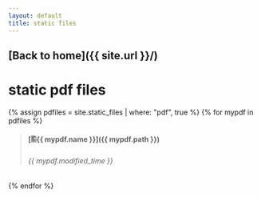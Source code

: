 ```yaml
---
layout: default
title: static files
---
```

## [Back to home]({{ site.url }}/)

# static pdf files

{% assign pdfiles = site.static_files | where: "pdf", true %}
{% for mypdf in pdfiles %}
> #### [&#128442;{{ mypdf.name }}]({{ mypdf.path }})
> ###### {{ mypdf.modified_time }}
{% endfor %}
